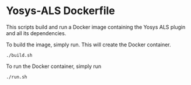 # Yosys-ALS Dockerfile

This scripts build and run a Docker image containing the Yosys ALS plugin and
all its dependencies.

To build the image, simply run. This will create the Docker container.

```
./build.sh
```

To run the Docker container, simply run

```
./run.sh
```

